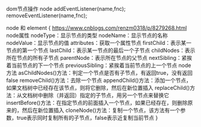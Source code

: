 dom节点操作 node
addEventListener(name,fnc);
removeEventListener(name,fnc);

node 和 element {
    https://www.cnblogs.com/renzm0318/p/8279268.html
    node属性
    nodeType：显示节点的类型
    nodeName：显示节点的名称
    nodeValue：显示节点的值
    attributes：获取一个属性节点
    firstChild：表示某一节点的第一个节点
    lastChild：表示某一节点的最后一个子节点
    childNodes：表示所在节点的所有子节点
    parentNode：表示所在节点的父节点
    nextSibling：紧挨着当前节点的下一个节点
    previousSibling：紧挨着当前节点的上一个节点
    node方法
    asChildNodes()方法：判定一个节点是否有子节点，有返回true，没有返回false
    removeChild()方法：去除一个节点
    appendChild()方法：添加一个节点，如果文档树中已经存在该节点，则将它删除，然后在新位置插入
    replaceChild()方法：从文档树中删除（并返回）指定的子节点，用另一个节点来替换它
    insertBefore()方法：在指定节点的前面插入一个节点，如果已经存在，则删除原来的，然后在新位置插入
    cloneNode()方法：复制一个节点，该方法有一个参数，true表示同时复制所有的子节点，false表示近复制当前节点
}